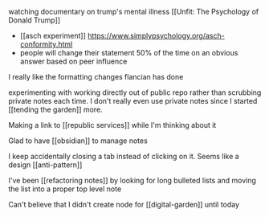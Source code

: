 watching documentary on trump's mental illness [[Unfit: The Psychology of Donald Trump]]
-	[[asch experiment]] https://www.simplypsychology.org/asch-conformity.html
-	people will change their statement 50% of the time on an obvious answer based on peer influence

I really like the formatting changes flancian has done

experimenting with working directly out of public repo rather than scrubbing private notes each time. I don't really even use private notes since I started [[tending the garden]] more.

Making a link to [[republic services]] while I'm thinking about it

Glad to have [[obsidian]] to manage notes

I keep accidentally closing a tab instead of clicking on it. Seems like a design [[anti-pattern]] 

I've been [[refactoring notes]] by looking for long bulleted lists and moving the list into a proper top level note

Can't believe that I didn't create node for [[digital-garden]] until today


